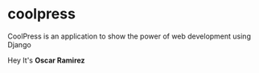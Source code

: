 # coolpress
CoolPress is an application to show the power of web development using Django

Hey It's **Oscar Ramirez**